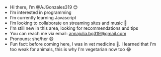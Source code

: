 - Hi there, I’m @AJGonzales319 😊
- I’m interested in programming 
- I’m currently learning Javascript
- I’m looking to collaborate on streaming sites and music 🥰
- I'm still new in this area, looking for recommendations and tips 
- You can reach me via email: annajulia.bg319@gmail.com 
- Pronouns: she/her 😄
- Fun fact: before coming here, I was in vet medicine 💊. I learned that I'm too weak for animals, this is why I'm vegetarian now too 😂

<!---
AJGonzales319/AJGonzales319 is a ✨ special ✨ repository because its `README.md` (this file) appears on your GitHub profile.
You can click the Preview link to take a look at your changes.
--->
